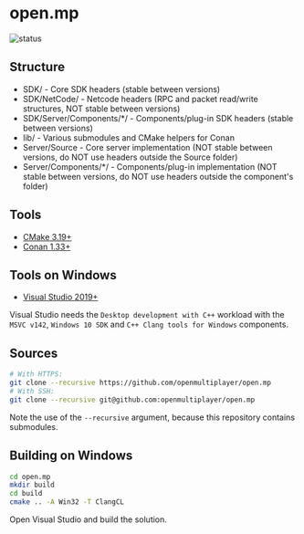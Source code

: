 # open.mp

![status](https://github.com/openmultiplayer/open.mp/workflows/Build/badge.svg)

## Structure

* SDK/ - Core SDK headers (stable between versions)
* SDK/NetCode/ - Netcode headers (RPC and packet read/write structures, NOT stable between versions)
* SDK/Server/Components/*/ - Components/plug-in SDK headers (stable between versions)
* lib/ - Various submodules and CMake helpers for Conan
* Server/Source - Core server implementation (NOT stable between versions, do NOT use headers outside the Source folder)
* Server/Components/*/ - Components/plug-in implementation (NOT stable between versions, do NOT use headers outside the component's folder)

## Tools

* [CMake 3.19+](https://cmake.org/)
* [Conan 1.33+](https://conan.io/)

## Tools on Windows

* [Visual Studio 2019+](https://www.visualstudio.com/)

Visual Studio needs the `Desktop development with C++` workload with the `MSVC v142`, `Windows 10 SDK` and `C++ Clang tools for Windows` components.

## Sources

```bash
# With HTTPS:
git clone --recursive https://github.com/openmultiplayer/open.mp
# With SSH:
git clone --recursive git@github.com:openmultiplayer/open.mp
```

Note the use of the `--recursive` argument, because this repository contains submodules.

## Building on Windows

```bash
cd open.mp
mkdir build
cd build
cmake .. -A Win32 -T ClangCL
```

Open Visual Studio and build the solution.
